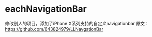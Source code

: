 # eachNavigationBar


修改别人的项目，添加了iPhone X系列支持的自定义navigationbar
原文：https://github.com/643824979/LLNavgationBar
